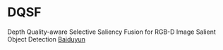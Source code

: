 # DQSF
Depth Quality-aware Selective Saliency Fusion for RGB-D Image Salient Object Detection
[Baiduyun](http://pan.baidu.com)
